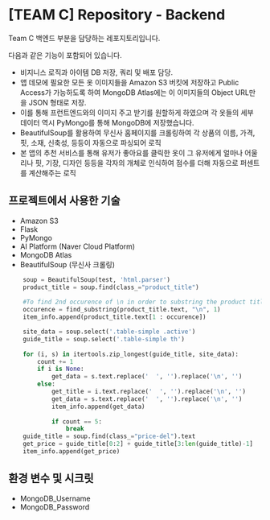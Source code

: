 # [TEAM C] Repository - Backend

Team C 백엔드 부분을 담당하는 레포지토리입니다.

다음과 같은 기능이 포함되어 있습니다.
- 비지니스 로직과 아이템 DB 저장, 쿼리 및 배포 담당. 
- 앱 데모에 필요한 모든 옷 이미지들을 Amazon S3 버킷에 저장하고 Public Access가 가능하도록 하여 MongoDB Atlas에는 이 이미지들의 Object URL만을 JSON 형태로 저장. 
- 이를 통해 프런트엔드와의 이미지 주고 받기를 원할하게 하였으며 각 옷들의 세부 데이터 역시 PyMongo를 통해 MongoDB에 저장했습니다. 
- BeautifulSoup를 활용하여 무신사 홈페이지를 크롤링하여 각 상품의 이름, 가격, 핏, 소재, 신축성, 등등이 자동으로 파싱되어 로직
- 본 앱의 추천 서비스를 통해 유저가 좋아요를 클릭한 옷이 그 유저에게 얼마나 어울리나 핏, 기장, 디자인 등등을 각자의 개체로 인식하여 점수를 더해 자동으로 퍼센트를 계산해주는 로직

## 프로젝트에서 사용한 기술
- Amazon S3
- Flask
- PyMongo
- AI Platform (Naver Cloud Platform)
- MongoDB Atlas
- BeautifulSoup (무신사 크롤링)
```python
    soup = BeautifulSoup(test, 'html.parser')
    product_title = soup.find(class_="product_title")
    
    #To find 2nd occurence of \n in order to substring the product title
    occurence = find_substring(product_title.text, "\n", 1)
    item_info.append(product_title.text[1 : occurence])

    site_data = soup.select('.table-simple .active')
    guide_title = soup.select('.table-simple th')
    
    for (i, s) in itertools.zip_longest(guide_title, site_data):
        count += 1
        if i is None:
            get_data = s.text.replace('  ', '').replace('\n', '') 
        else:
            get_title = i.text.replace('  ', '').replace('\n', '')
            get_data = s.text.replace('  ', '').replace('\n', '')
            item_info.append(get_data)
            
            if count == 5:
                break
    guide_title = soup.find(class_="price-del").text
    get_price = guide_title[0:2] + guide_title[3:len(guide_title)-1]
    item_info.append(get_price)
``` 

## 환경 변수 및 시크릿
- MongoDB_Username
- MongoDB_Password
